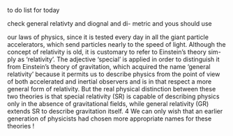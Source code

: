 to do list for today 

check general relativty and diognal and di- metric and yous should use




our laws of physics, since it is tested every day in all the giant particle accelerators, which
send particles nearly to the speed of light.
Although the concept of relativity is old, it is customary to refer to Einstein’s theory sim-
ply as ‘relativity’. The adjective ‘special’ is applied in order to distinguish it from Einstein’s
theory of gravitation, which acquired the name ‘general relativity’ because it permits us to
describe physics from the point of view of both accelerated and inertial observers and is
in that respect a more general form of relativity. But the real physical distinction between
these two theories is that special relativity (SR) is capable of describing physics only in
the absence of gravitational fields, while general relativity (GR) extends SR to describe
gravitation itself. 4 We can only wish that an earlier generation of physicists had chosen
more appropriate names for these theories !